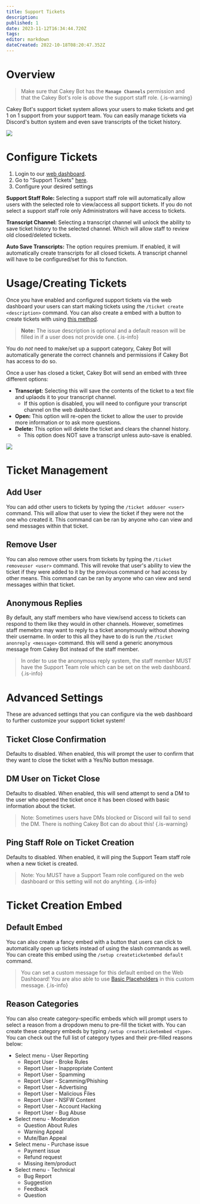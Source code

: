```yaml
---
title: Support Tickets
description: 
published: 1
date: 2023-11-12T16:34:44.720Z
tags: 
editor: markdown
dateCreated: 2022-10-18T08:20:47.352Z
---
```


# Overview

> Make sure that Cakey Bot has the **`Manage Channels`** permission and that the Cakey Bot's role is _above_ the support staff role.
{.is-warning}

Cakey Bot's support ticket system allows your users to make tickets and get 1 on 1 support from your support team. You can easily manage tickets via Discord's button system and even save transcripts of the ticket history.

![](https://cdn.discordapp.com/attachments/690401612254019625/1031875438550712330/unknown.png)

# Configure Tickets

1. Login to our [web dashboard](https://cakey.bot/dashboard/public/).
2. Go to "Support Tickets" [here](https://cakey.bot/dashboard/public/tickets).
3. Configure your desired settings

**Support Staff Role:** Selecting a support staff role will automatically allow users with the selected role to view/access all support tickets. If you do not select a support staff role only Administrators will have access to tickets.

**Transcript Channel:** Selecting a transcript channel will unlock the ability to save ticket history to the selected channel. Which will allow staff to review old closed/deleted tickets.

**Auto Save Transcripts:** The option requires premium. If enabled, it will automatically create transcripts for all closed tickets. A transcript channel will have to be configured/set for this to function.

# Usage/Creating Tickets

Once you have enabled and configured support tickets via the web dashboard your users can start making tickets using the `/ticket create <description>` command. You can also create a embed with a button to create tickets with using [this method](#Ticket-Creation-Embed).

> **Note:** The issue description is optional and a default reason will be filled in if a user does not provide one.
{.is-info}

You do _not_ need to make/set up a support category, Cakey Bot will automatically generate the correct channels and permissions if Cakey Bot has access to do so.

Once a user has closed a ticket, Cakey Bot will send an embed with three different options:

* **Transcript:** Selecting this will save the contents of the ticket to a text file and uplaods it to your transcript channel.
  * If this option is disabled, you will need to configure your transcript channel on the web dashboard.
* **Open:** This option will re-open the ticket to allow the user to provide more information or to ask more questions.
* **Delete:** This option will delete the ticket and clears the channel history.
  * This option does NOT save a transcript unless auto-save is enabled.

![](https://cdn.discordapp.com/attachments/690401612254019625/1031875438886273095/unknown.png)

# Ticket Management
## Add User
You can add other users to tickets by typing the `/ticket adduser <user>` command. This will allow that user to view the ticket if they were not the one who created it. This command can be ran by anyone who can view and send messages within that ticket.

## Remove User
You can also remove other users from tickets by typing the `/ticket removeuser <user>` command. This will revoke that user's ability to view the ticket if they were added to it by the previous command or had access by other means. This command can be ran by anyone who can view and send messages within that ticket.

## Anonymous Replies
By default, any staff members who have view/send access to tickets can respond to them like they would in other channels. However, sometimes staff memebrs may want to reply to a ticket anonymously without showing their username. In order to this all they have to do is run the `/ticket anonreply <message>` command. this will send a generic anonymous message from Cakey Bot instead of the staff member.
> In order to use the anonymous reply system, the staff member MUST have the Support Team role which can be set on the web dashboard.
{.is-info}

# Advanced Settings
These are advanced settings that you can configure via the web dashboard to further customize your support ticket system!

## Ticket Close Confirmation
Defaults to disabled. When enabled, this will prompt the user to confirm that they want to close the ticket with a Yes/No button message.

## DM User on Ticket Close
Defaults to disabled. When enabled, this will send attempt to send a DM to the user who opened the ticket once it has been closed with basic information about the ticket.
> Note: Sometimes users have DMs blocked or Discord will fail to send the DM. There is nothing Cakey Bot can do about this!
{.is-warning}

## Ping Staff Role on Ticket Creation
Defaults to disabled. When enabled, it will ping the Support Team staff role when a new ticket is created.
> Note: You MUST have a Support Team role configured on the web dashboard or this setting will not do anyhting.
{.is-info}

# Ticket Creation Embed

## Default Embed
You can also create a fancy embed with a button that users can click to automatically open up tickets instead of using the slash commands as well. You can create this embed using the `/setup createticketembed default` command.

> You can set a custom message for this default embed on the Web Dashboard!  You are also able to use [Basic Placeholders](../../placeholders) in this custom message.
{.is-info}

## Reason Categories
You can also create category-specific embeds which will prompt users to select a reason from a dropdown menu to pre-fill the ticket with. You can create these category embeds by typing `/setup createticketembed <type>`. You can check out the full list of category types and their pre-filled reasons below:
  * Select menu - User Reporting
    * Report User - Broke Rules
    * Report User - Inappropriate Content
    * Report User - Spamming
    * Report User - Scamming/Phishing
    * Report User - Advertising
    * Report User - Malicious Files
    * Report User - NSFW Content
    * Report User - Account Hacking
    * Report User - Bug Abuse
  * Select menu - Moderation
    * Question About Rules
    * Warning Appeal
    * Mute/Ban Appeal
  * Select menu - Purchase issue
    * Payment issue
    * Refund request
    * Missing item/product
  * Select menu - Technical
    * Bug Report
    * Suggestion
    * Feedback
    * Question